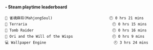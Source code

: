 <!-- steam-box start -->
#### - Steam playtime leaderboard
```text
🤡 雀魂麻将(MahjongSoul)                          🕘 0 hrs 21 mins
👾 Terraria                                       🕘 0 hrs 15 mins
🤡 Tomb Raider                                    🕘 0 hrs 16 mins
🤡 Ori and the Will of the Wisps                  🕘 0 hrs 9 mins 
💻 Wallpaper Engine                               🕘 3 hrs 24 mins
```
<!-- Powered by https://github.com/YouEclipse/steam-box . -->
<!-- steam-box end -->
